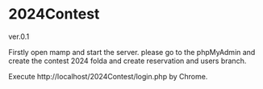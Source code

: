 # 2024Contest
ver.0.1

Firstly open mamp and start the server. 
please go to the phpMyAdmin and create the contest 2024 folda and create reservation and users branch.

Execute http://localhost/2024Contest/login.php by Chrome.
